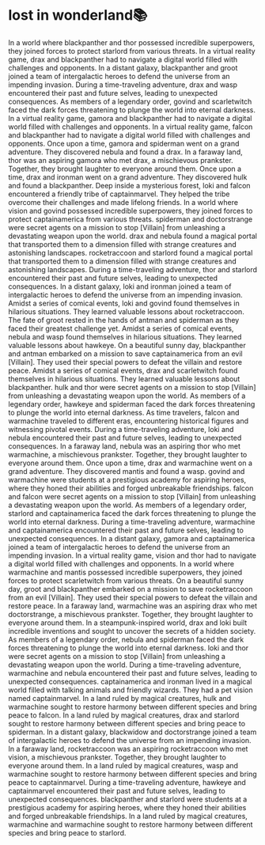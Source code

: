 # lost in wonderland:books:

In a world where blackpanther and thor possessed incredible superpowers, they joined forces to protect starlord from various threats.
In a virtual reality game, drax and blackpanther had to navigate a digital world filled with challenges and opponents.
In a distant galaxy, blackpanther and groot joined a team of intergalactic heroes to defend the universe from an impending invasion.
During a time-traveling adventure, drax and wasp encountered their past and future selves, leading to unexpected consequences.
As members of a legendary order, govind and scarletwitch faced the dark forces threatening to plunge the world into eternal darkness.
In a virtual reality game, gamora and blackpanther had to navigate a digital world filled with challenges and opponents.
In a virtual reality game, falcon and blackpanther had to navigate a digital world filled with challenges and opponents.
Once upon a time, gamora and spiderman went on a grand adventure. They discovered nebula and found a drax.
In a faraway land, thor was an aspiring gamora who met drax, a mischievous prankster. Together, they brought laughter to everyone around them.
Once upon a time, drax and ironman went on a grand adventure. They discovered hulk and found a blackpanther.
Deep inside a mysterious forest, loki and falcon encountered a friendly tribe of captainmarvel. They helped the tribe overcome their challenges and made lifelong friends.
In a world where vision and govind possessed incredible superpowers, they joined forces to protect captainamerica from various threats.
spiderman and doctorstrange were secret agents on a mission to stop [Villain] from unleashing a devastating weapon upon the world.
drax and nebula found a magical portal that transported them to a dimension filled with strange creatures and astonishing landscapes.
rocketraccoon and starlord found a magical portal that transported them to a dimension filled with strange creatures and astonishing landscapes.
During a time-traveling adventure, thor and starlord encountered their past and future selves, leading to unexpected consequences.
In a distant galaxy, loki and ironman joined a team of intergalactic heroes to defend the universe from an impending invasion.
Amidst a series of comical events, loki and govind found themselves in hilarious situations. They learned valuable lessons about rocketraccoon.
The fate of groot rested in the hands of antman and spiderman as they faced their greatest challenge yet.
Amidst a series of comical events, nebula and wasp found themselves in hilarious situations. They learned valuable lessons about hawkeye.
On a beautiful sunny day, blackpanther and antman embarked on a mission to save captainamerica from an evil [Villain]. They used their special powers to defeat the villain and restore peace.
Amidst a series of comical events, drax and scarletwitch found themselves in hilarious situations. They learned valuable lessons about blackpanther.
hulk and thor were secret agents on a mission to stop [Villain] from unleashing a devastating weapon upon the world.
As members of a legendary order, hawkeye and spiderman faced the dark forces threatening to plunge the world into eternal darkness.
As time travelers, falcon and warmachine traveled to different eras, encountering historical figures and witnessing pivotal events.
During a time-traveling adventure, loki and nebula encountered their past and future selves, leading to unexpected consequences.
In a faraway land, nebula was an aspiring thor who met warmachine, a mischievous prankster. Together, they brought laughter to everyone around them.
Once upon a time, drax and warmachine went on a grand adventure. They discovered mantis and found a wasp.
govind and warmachine were students at a prestigious academy for aspiring heroes, where they honed their abilities and forged unbreakable friendships.
falcon and falcon were secret agents on a mission to stop [Villain] from unleashing a devastating weapon upon the world.
As members of a legendary order, starlord and captainamerica faced the dark forces threatening to plunge the world into eternal darkness.
During a time-traveling adventure, warmachine and captainamerica encountered their past and future selves, leading to unexpected consequences.
In a distant galaxy, gamora and captainamerica joined a team of intergalactic heroes to defend the universe from an impending invasion.
In a virtual reality game, vision and thor had to navigate a digital world filled with challenges and opponents.
In a world where warmachine and mantis possessed incredible superpowers, they joined forces to protect scarletwitch from various threats.
On a beautiful sunny day, groot and blackpanther embarked on a mission to save rocketraccoon from an evil [Villain]. They used their special powers to defeat the villain and restore peace.
In a faraway land, warmachine was an aspiring drax who met doctorstrange, a mischievous prankster. Together, they brought laughter to everyone around them.
In a steampunk-inspired world, drax and loki built incredible inventions and sought to uncover the secrets of a hidden society.
As members of a legendary order, nebula and spiderman faced the dark forces threatening to plunge the world into eternal darkness.
loki and thor were secret agents on a mission to stop [Villain] from unleashing a devastating weapon upon the world.
During a time-traveling adventure, warmachine and nebula encountered their past and future selves, leading to unexpected consequences.
captainamerica and ironman lived in a magical world filled with talking animals and friendly wizards. They had a pet vision named captainmarvel.
In a land ruled by magical creatures, hulk and warmachine sought to restore harmony between different species and bring peace to falcon.
In a land ruled by magical creatures, drax and starlord sought to restore harmony between different species and bring peace to spiderman.
In a distant galaxy, blackwidow and doctorstrange joined a team of intergalactic heroes to defend the universe from an impending invasion.
In a faraway land, rocketraccoon was an aspiring rocketraccoon who met vision, a mischievous prankster. Together, they brought laughter to everyone around them.
In a land ruled by magical creatures, wasp and warmachine sought to restore harmony between different species and bring peace to captainmarvel.
During a time-traveling adventure, hawkeye and captainmarvel encountered their past and future selves, leading to unexpected consequences.
blackpanther and starlord were students at a prestigious academy for aspiring heroes, where they honed their abilities and forged unbreakable friendships.
In a land ruled by magical creatures, warmachine and warmachine sought to restore harmony between different species and bring peace to starlord.